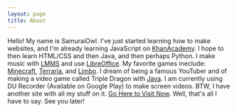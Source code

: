 ```yaml
---
layout: page
title: About
---
```


Hello! My name is SamuraiOwl. I've just started learning how to make websites, and I'm already learning JavaScript on [KhanAcademy](https://www.khanacademy.org/). I hope to then learn HTML/CSS and then Java, and then perhaps Python. I make music with [LMMS](https://lmms.io/) and use [LibreOffice](https://www.libreoffice.org/). My favorite games ineclude:
 [Minecraft](https://minecraft.net/en-us),
 [Terraria](http://terraria.org/), and
 [Limbo](http://www.playdead.com/games/limbo/).
 I dream of being a famous YouTuber and of making a video game called Triple Dragon with [Java](https://java.com/en/).
 I am currently using DU Recorder (Available on Google Play) to make screen videos.
 BTW, I have another site with all my stuff on it. [Go Here to Visit Now](https://sites.google.com/view/samuraiowl).
 Well, that's all I have to say. See you later!
